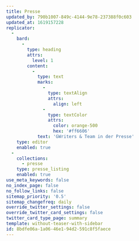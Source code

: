 ```yaml
---
title: Presse
updated_by: 790b1007-849c-4144-9e78-237388f0c603
updated_at: 1619157228
replicator:
  -
    bard:
      -
        type: heading
        attrs:
          level: 1
        content:
          -
            type: text
            marks:
              -
                type: textAlign
                attrs:
                  align: left
              -
                type: textColor
                attrs:
                  color: orange-500
                  hex: '#ff6606'
            text: 'GWriters & Team in der Presse'
    type: editor
    enabled: true
  -
    collections:
      - presse
    type: presse_listing
    enabled: true
use_meta_keywords: false
no_index_page: false
no_follow_links: false
sitemap_priority: '0.5'
sitemap_changefreq: daily
override_twitter_settings: false
override_twitter_card_settings: false
twitter_card_type_page: summary
template: without-teaser-with-sidebar
id: 8bdfe06a-1a06-46e1-94d2-591c8f5faece
---
```

